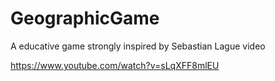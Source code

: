 # GeographicGame
A educative game strongly inspired by Sebastian Lague video


https://www.youtube.com/watch?v=sLqXFF8mlEU
